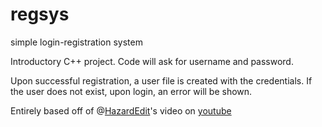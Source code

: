 # regsys
simple login-registration system

Introductory C++ project. Code will ask for username and password.

Upon successful registration, a user file is created with the credentials.
If the user does not exist, upon login, an error will be shown.

Entirely based off of @[HazardEdit](https://github.com/HazardEdit)'s video on [youtube](https://www.youtube.com/watch?v=I_aWPGCaaFA)
